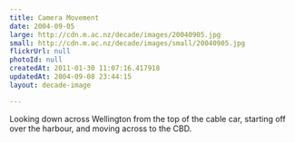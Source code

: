 ```yaml
---
title: Camera Movement
date: 2004-09-05
large: http://cdn.m.ac.nz/decade/images/20040905.jpg
small: http://cdn.m.ac.nz/decade/images/small/20040905.jpg
flickrUrl: null
photoId: null
createdAt: 2011-01-30 11:07:16.417918
updatedAt: 2004-09-08 23:44:15
layout: decade-image

---
```

Looking down across Wellington from the top of the cable car, starting off over the harbour, and moving across to the CBD.
